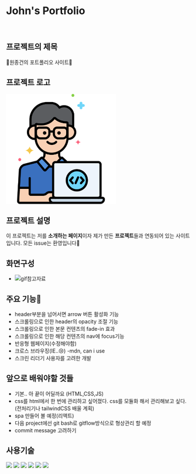 # John's Portfolio

<br>

## 프로젝트의 제목

🥳원종건의 포트폴리오 사이트🥳

## 프로젝트 로고

<img src="/imgs/programmer.png" width="300px" align="center"></img>

## 프로젝트 설명

이 프로젝트는 저를 **소개하는 페이지**이자 제가 만든 **프로젝트**들과 연동되어 있는 사이트입니다. 모든 issue는 환영입니다🥰

## 화면구성

- ![gif참고자료](/imgs/John's%20Porfolio%20Site%20-%20개인%20-%20Microsoft_%20Edge%202023-09-17%2021-14-26.gif)

## 주요 기능🍬

- header부분을 넘어서면 arrow 버튼 활성화 기능
- 스크롤링으로 인한 header의 opacity 조절 기능
- 스크롤링으로 인한 본문 컨텐츠의 fade-in 효과
- 스크롤링으로 인한 해당 컨텐츠의 nav에 focus기능
- 반응형 웹페이지(수정해야함)
- 크로스 브라우징(IE..😢) -mdn, can i use
- 스크린 리더기 사용자를 고려한 개발

## 앞으로 배워야할 것들

- 기본.. 아 끝이 어딜까요 (HTML,CSS,JS)
- css를 html에서 한 번에 관리하고 싶어졌다. css를 모듈화 해서 관리해보고 싶다.(전처리기나 tailwindCSS 배울 계획)
- spa 만들어 볼 예정(리액트)
- 다음 project에선 git bash로 gitflow방식으로 형상관리 할 예정
- commit message 고려하기

## 사용기술

<img src="https://img.shields.io/badge/HTML-E34F26?style=flat-square&logo=HTML5&logoColor=white"/>
<img src="https://img.shields.io/badge/CSS3-1572B6?style=flat-square&logo=CSS3&logoColor=white"/>
<img src="https://img.shields.io/badge/JavaScript-F7DF1E?style=flat-square&logo=JavaScript&logoColor=white"/>
<img src="https://img.shields.io/badge/React-61DAFB?style=flat-square&logo=React&logoColor=black"/>

<img src="https://img.shields.io/badge/Github-181717?style=flat-square&logo=Github&logoColor=white"/>
<img src="https://img.shields.io/badge/Visual Studio Code-007ACC?style=flat-square&logo=Visual Studio Code&logoColor=white"/>
